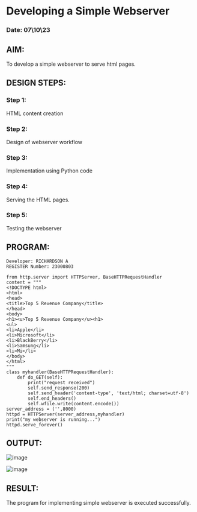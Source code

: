 # Developing a Simple Webserver
### Date: 07\10\23
## AIM:
To develop a simple webserver to serve html pages.

## DESIGN STEPS:
### Step 1: 
HTML content creation
### Step 2:
Design of webserver workflow
### Step 3:
Implementation using Python code
### Step 4:
Serving the HTML pages.
### Step 5:
Testing the webserver

## PROGRAM:
```
Developer: RICHARDSON A
REGISTER Number: 23000803

from http.server import HTTPServer, BaseHTTPRequestHandler
content = """
<!DOCTYPE html>
<html>
<head>
<title>Top 5 Revenue Company</title>
</head>
<body>
<h1><u>Top 5 Revenue Company</u><h1>
<ul>
<li>Apple</li>
<li>Microsoft</li>
<li>BlackBerry</li>
<li>Samsung</li>
<li>Mi</li>
</body>
</html>
"""
class myhandler(BaseHTTPRequestHandler):
    def do_GET(self):
        print("request received")
        self.send_response(200)
        self.send_header('content-type', 'text/html; charset=utf-8')
        self.end_headers()
        self.wfile.write(content.encode())
server_address = ('',8000)
httpd = HTTPServer(server_address,myhandler)
print("my webserver is running...")
httpd.serve_forever()

```


## OUTPUT:

![image](https://github.com/Richard01072002/simplewebserver/assets/141472248/cb4a9ec1-b0bc-416d-8332-41669f683fa3)


![image](https://github.com/Richard01072002/simplewebserver/assets/141472248/4142cea8-6fb9-49d9-ba59-341ff04fdde0)


## RESULT:
The program for implementing simple webserver is executed successfully.

